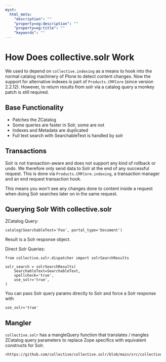 ```yaml
---
myst:
  html_meta:
    "description": ""
    "property=og:description": ""
    "property=og:title": ""
    "keywords": ""
---
```


# How Does collective.solr Work

We used to depend on `collective.indexing` as a means to hook into the normal catalog machinery of Plone to detect content changes.
Now the support for alternative indexes is part of `Products.CMFCore` (since version 2.2.12).
However, to return results from solr via a catalog query a monkey patch is still required.

## Base Functionality

- Patches the ZCatalog
- Some queries are faster in Solr, some are not
- Indexes and Metadata are duplicated
- Full text search with SearchableText is handled by solr

## Transactions

Solr is not transaction-aware and does not support any kind of rollback or undo.
We therefore only send data to Solr at the end of any successful request.
This is done via `Products.CMFCore.indexing`, a transaction manager and an end request transaction hook.

This means you won’t see any changes done to content inside a request when doing Solr searches later on in the same request.

## Querying Solr With collective.solr

ZCatalog Query:

```
catalog(SearchableText='Foo', portal_type='Document')
```

Result is a Solr response object.

Direct Solr Queries:

```
from collective.solr.dispatcher import solrSearchResults

solr_search = solrSearchResults(
    SearchableText=SearchableText,
    spellcheck='true',
    use_solr='true',
)
```

You can pass Solr query params directly to Solr and force a Solr response
with

```
use_solr='true'
```

## Mangler

`collective.solr` has a mangleQuery function that translates / mangles ZCatalog query parameters to replace Zope specifics with equivalent constructs for Solr.

```{seealso}
<https://github.com/collective/collective.solr/blob/main/src/collective/solr/mangler.py#L96>
```
